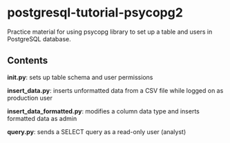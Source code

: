 # postgresql-tutorial-psycopg2

Practice material for using psycopg library to set up a table and users in PostgreSQL database.

## Contents

**init.py**: sets up table schema and user permissions

**insert_data.py**: inserts unformatted data from a CSV file while logged on as production user
   
**insert_data_formatted.py**: modifies a column data type and inserts formatted data as admin
   
**query.py**: sends a SELECT query as a read-only user (analyst)
